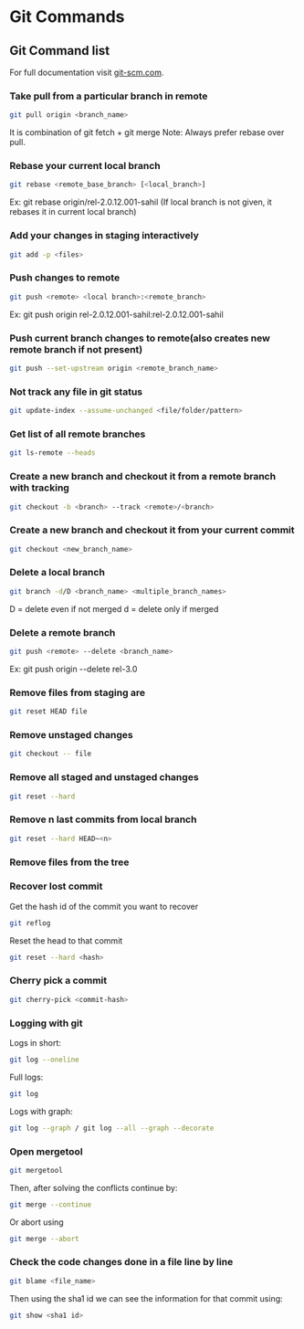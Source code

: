# Git Commands

## Git Command list

For full documentation visit [git-scm.com](https://git-scm.com/docs/git).

### Take pull from a particular branch in remote

```sh
git pull origin <branch_name>
```

It is combination of git fetch + git merge
Note: Always prefer rebase over pull.

### Rebase your current local branch

```sh
git rebase <remote_base_branch> [<local_branch>]
```

Ex: git rebase origin/rel-2.0.12.001-sahil (If local branch is not given, it rebases it in current local branch)

### Add your changes in staging interactively

```sh
git add -p <files>
```

### Push changes to remote

```sh
git push <remote> <local branch>:<remote_branch>
```

Ex: git push origin rel-2.0.12.001-sahil:rel-2.0.12.001-sahil

### Push current branch changes to remote(also creates new remote branch if not present)

```sh
git push --set-upstream origin <remote_branch_name>
```

### Not track any file in git status

```sh
git update-index --assume-unchanged <file/folder/pattern>
```

### Get list of all remote branches

```sh
git ls-remote --heads
```

### Create a new branch and checkout it from a remote branch with tracking

```sh
git checkout -b <branch> --track <remote>/<branch>
```

### Create a new branch and checkout it from your current commit

```sh
git checkout <new_branch_name>
```

### Delete a local branch

```sh
git branch -d/D <branch_name> <multiple_branch_names>
```

D = delete even if not merged
d = delete only if merged

### Delete a remote branch

```sh
git push <remote> --delete <branch_name>
```

Ex: git push origin --delete rel-3.0

### Remove files from staging are

```sh
git reset HEAD file
```

### Remove unstaged changes

```sh
git checkout -- file
```

### Remove all staged and unstaged changes

```sh
git reset --hard
```

### Remove n last commits from local branch

```sh
git reset --hard HEAD~<n>
```

### Remove files from the tree

### Recover lost commit

Get the hash id of the commit you want to recover

```sh
git reflog
```

Reset the head to that commit

```sh
git reset --hard <hash>
```

### Cherry pick a commit

```sh
git cherry-pick <commit-hash>
```

### Logging with git

Logs in short:

```sh
git log --oneline
```

Full logs:

```sh
git log
```

Logs with graph:

```sh
git log --graph / git log --all --graph --decorate
```

### Open mergetool

```sh
git mergetool
```

Then, after solving the conflicts continue by:

```sh
git merge --continue
```

Or abort using

```sh
git merge --abort
```

### Check the code changes done in a file line by line

```sh
git blame <file_name>
```

Then using the sha1 id we can see the information for that commit using:

```sh
git show <sha1 id>
```
